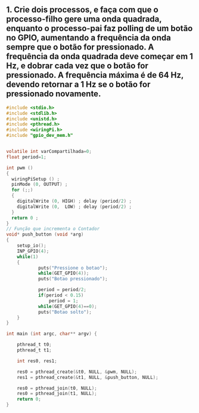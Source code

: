## 1. Crie dois processos, e faça com que o processo-filho gere uma onda quadrada, enquanto o processo-pai faz polling de um botão no GPIO, aumentando a frequência da onda sempre que o botão for pressionado. A frequência da onda quadrada deve começar em 1 Hz, e dobrar cada vez que o botão for pressionado. A frequência máxima é de 64 Hz, devendo retornar a 1 Hz se o botão for pressionado novamente.



```c
#include <stdio.h>
#include <stdlib.h>
#include <unistd.h>
#include <pthread.h>
#include <wiringPi.h>
#include "gpio_dev_mem.h"


volatile int varCompartilhada=0;
float period=1;

int pwm ()
{
  wiringPiSetup () ;
  pinMode (0, OUTPUT) ;
  for (;;)
  {
    digitalWrite (0, HIGH) ; delay (period/2) ;
    digitalWrite (0,  LOW) ; delay (period/2) ;
  }
  return 0 ;
}
// Função que incrementa o Contador
void* push_button (void *arg)
{
	setup_io();
	INP_GPIO(4);
	while(1)
	{
            puts("Pressione o botao");
            while(GET_GPIO(4));
            puts("Botao pressionado");

            period = period/2;
            if(period < 0.15)
                period = 1;
            while(GET_GPIO(4)==0);
            puts("Botao solto");
	}
}

int main (int argc, char** argv) {

	pthread_t t0;
	pthread_t t1;

	int res0, res1;

	res0 = pthread_create(&t0, NULL, &pwm, NULL);
	res1 = pthread_create(&t1, NULL, &push_button, NULL);

	res0 = pthread_join(t0, NULL);
	res0 = pthread_join(t1, NULL);
	return 0;
}
```









